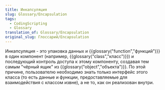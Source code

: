 ```yaml
---
title: Инкапсуляция
slug: Glossary/Encapsulation
tags:
  - CodingScripting
  - Glossary
translation_of: Glossary/Encapsulation
original_slug: Глоссарий/Encapsulation
---
```


Инкапсуляция - это упаковка данных и {{glossary("function","функций")}} в один компонент (например, {{glossary("class","класс")}}) и последующий контроль доступа к этому компоненту, создавая тем самым "чёрный ящик" из {{glossary("object","объекта")}}. По этой причине, пользователю необходимо знать только интерфейс этого класса (то есть данные и функции, предоставляемые для взаимодействия с классом извне), а не то, как он реализован внутри.
